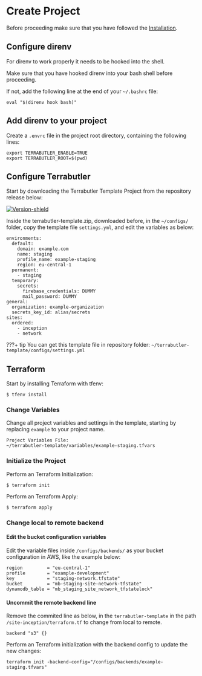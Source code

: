 # Create Project

Before proceeding make sure that you have followed the [Installation](installation.md). 

## Configure direnv

For direnv to work properly it needs to be hooked into the shell.

Make sure that you have hooked direnv into your bash shell before proceeding. 

If not, add the following line at the end of your `~/.bashrc` file:

```
eval "$(direnv hook bash)"
```

## Add direnv to your project

Create a `.envrc` file in the project root directory, containing the following lines:

```
export TERRABUTLER_ENABLE=TRUE
export TERRABUTLER_ROOT=$(pwd)
```

## Configure Terrabutler

Start by downloading the Terrabutler Template Project from the repository release below: 

[![Version-shield]](https://raw.githubusercontent.com/lucascanero/terrabutler-template/***********)

Inside the terrabutler-template.zip, downloaded before, in the `~/configs/` folder, copy the template file `settings.yml`, and edit the variables as below:


```
environments:
  default:
    domain: example.com
    name: staging
    profile_name: example-staging
    region: eu-central-1
  permanent:
    - staging
  temporary:
    secrets:
      firebase_credentials: DUMMY
      mail_password: DUMMY
general:
  organization: example-organization
  secrets_key_id: alias/secrets
sites:
  ordered:
    - inception
    - network
```

???+ tip
    You can get this template file in repository folder: 
    `~/terrabutler-template/configs/settings.yml`

## Terraform

Start by installing Terraform with tfenv:

```shell
$ tfenv install 
```

### Change Variables

Change all project variables and settings in the template, starting by replacing `example` to your project name.

```shell
Project Variables File:
~/terrabutler-template/variables/example-staging.tfvars
```

### Initialize the Project
 
Perform an Terraform Initialization:

```shell
$ terraform init
```
Perform an Terraform Apply:

```shell
$ terraform apply
```

### Change local to remote backend

#### Edit the bucket configuration variables

Edit the variable files inside `/configs/backends/` as your bucket configuration in AWS, like the example below:
```
region         = "eu-central-1"
profile        = "example-development"
key            = "staging-network.tfstate"
bucket         = "mb-staging-site-network-tfstate"
dynamodb_table = "mb_staging_site_network_tfstatelock"

```

#### Uncommit the remote backend line
 Remove the commited line as below, in the `terrabutler-template` in the path `/site-inception/terraform.tf` to change from local to remote.

```
backend "s3" {}
```

Perform an Terraform initialization with the backend config to update the new changes:

```shell
terraform init -backend-config="/configs/backends/example-staging.tfvars"
```







 [Version-shield]: https://img.shields.io/badge/terrabutler_Template-Download-%23121011.svg?style=for-the-badge&logo=github&colorA=273133&colorB=0093ee "Latest version"

 
